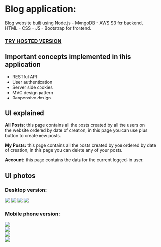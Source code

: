 # Blog application:

Blog website built using Node.js - MongoDB - AWS S3 for backend,  
HTML - CSS - JS - Bootstrap for frontend.

### [**TRY HOSTED VERSION**](http://44.204.145.165:3000/)

## Important concepts implemented in this application

-  RESTful API
-  User authentication
-  Server side cookies 
-  MVC design pattern
-  Responsive design

## UI explained 

**All Posts:** this page contains all the posts created by all the users on  
the website ordered by date of creation, in this page you can use plus button to create new posts.

**My Posts:** this page contains all the posts created by you ordered by date  
of creation, in this page you can delete any of your posts.

**Account:** this page contains the data for the current logged-in user.

## UI photos

### Desktop version:
![](./README/1.png) 
![](./README/4.png)
![](./README/2.png)
![](./README/3.png)

### Mobile phone version:
![](./README/mobile1.png)   
![](./README/mobile2.png)   
![](./README/mobile3.png)   
![](./README/mobile4.png)   


